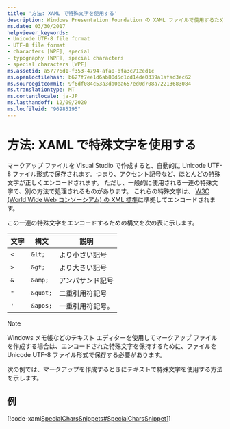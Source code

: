 ```yaml
---
title: '方法: XAML で特殊文字を使用する'
description: Windows Presentation Foundation の XAML ファイルで使用するために、Visual Studio の Unicode UTF-8 ファイル形式で特殊文字をエンコードするための構文について説明します。
ms.date: 03/30/2017
helpviewer_keywords:
- Unicode UTF-8 file format
- UTF-8 file format
- characters [WPF], special
- typography [WPF], special characters
- special characters [WPF]
ms.assetid: a57776d1-f353-4794-afa0-bfa3c712ed1c
ms.openlocfilehash: b627f7ee1d6ab80d5d1cd14de0339a1afad3ec62
ms.sourcegitcommit: 9f6df084c53a3da0ea657ed0d708a72213683084
ms.translationtype: MT
ms.contentlocale: ja-JP
ms.lasthandoff: 12/09/2020
ms.locfileid: "96985195"
---
```

# <a name="how-to-use-special-characters-in-xaml"></a>方法: XAML で特殊文字を使用する
マークアップ ファイルを Visual Studio で作成すると、自動的に Unicode UTF-8 ファイル形式で保存されます。つまり、アクセント記号など、ほとんどの特殊文字が正しくエンコードされます。 ただし、一般的に使用される一連の特殊文字で、別の方法で処理されるものがあります。 これらの特殊文字は、 [W3C (World Wide Web コンソーシアム) の XML 標準](https://www.w3resource.com/xml/reserved-markup-characters.php)に準拠してエンコードされます。

この一連の特殊文字をエンコードするための構文を次の表に示します。

| 文字 | 構文   | 説明          |
|-----------|----------|----------------------|
| `<`       | `&lt;`   | より小さい記号    |
| `>`       | `&gt;`   | より大きい記号   |
| `&`       | `&amp;`  | アンパサンド記号    |
| `"`       | `&quot;` | 二重引用符記号 |
| `'`       | `&apos;` | 一重引用符記号。 |

> [!NOTE]
> Windows メモ帳などのテキスト エディターを使用してマークアップ ファイルを作成する場合は、エンコードされた特殊文字を保持するために、ファイルを Unicode UTF-8 ファイル形式で保存する必要があります。

次の例では、マークアップを作成するときにテキストで特殊文字を使用する方法を示します。

## <a name="example"></a>例

[!code-xaml[SpecialCharsSnippets#SpecialCharsSnippet1](~/samples/snippets/csharp/VS_Snippets_Wpf/SpecialCharsSnippets/CS/Window1.xaml#specialcharssnippet1)]
